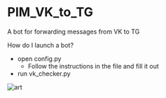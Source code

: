# PIM_VK_to_TG
A bot for forwarding messages from VK to TG

How do I launch a bot?
  - open config.py
     - Follow the instructions in the file and fill it out
  - run vk_checker.py

![art](https://github.com/user-attachments/assets/d226428b-3d20-4635-94fa-9a0ca9dfd58e)
